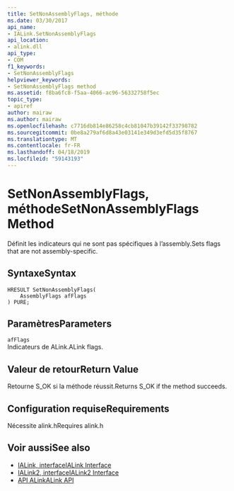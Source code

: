 ```yaml
---
title: SetNonAssemblyFlags, méthode
ms.date: 03/30/2017
api_name:
- IALink.SetNonAssemblyFlags
api_location:
- alink.dll
api_type:
- COM
f1_keywords:
- SetNonAssemblyFlags
helpviewer_keywords:
- SetNonAssemblyFlags method
ms.assetid: f8ba6fc8-f5aa-4066-ac96-56332758f5ec
topic_type:
- apiref
author: mairaw
ms.author: mairaw
ms.openlocfilehash: c7716db814e86258c4cb81047b39142f33798782
ms.sourcegitcommit: 0be8a279af6d8a43e03141e349d3efd5d35f8767
ms.translationtype: MT
ms.contentlocale: fr-FR
ms.lasthandoff: 04/18/2019
ms.locfileid: "59143193"
---
```

# <a name="setnonassemblyflags-method"></a><span data-ttu-id="f32e1-102">SetNonAssemblyFlags, méthode</span><span class="sxs-lookup"><span data-stu-id="f32e1-102">SetNonAssemblyFlags Method</span></span>
<span data-ttu-id="f32e1-103">Définit les indicateurs qui ne sont pas spécifiques à l’assembly.</span><span class="sxs-lookup"><span data-stu-id="f32e1-103">Sets flags that are not assembly-specific.</span></span>  
  
## <a name="syntax"></a><span data-ttu-id="f32e1-104">Syntaxe</span><span class="sxs-lookup"><span data-stu-id="f32e1-104">Syntax</span></span>  
  
```  
HRESULT SetNonAssemblyFlags(  
    AssemblyFlags afFlags  
) PURE;  
```  
  
## <a name="parameters"></a><span data-ttu-id="f32e1-105">Paramètres</span><span class="sxs-lookup"><span data-stu-id="f32e1-105">Parameters</span></span>  
 `afFlags`  
 <span data-ttu-id="f32e1-106">Indicateurs de ALink.</span><span class="sxs-lookup"><span data-stu-id="f32e1-106">ALink flags.</span></span>  
  
## <a name="return-value"></a><span data-ttu-id="f32e1-107">Valeur de retour</span><span class="sxs-lookup"><span data-stu-id="f32e1-107">Return Value</span></span>  
 <span data-ttu-id="f32e1-108">Retourne S_OK si la méthode réussit.</span><span class="sxs-lookup"><span data-stu-id="f32e1-108">Returns S_OK if the method succeeds.</span></span>  
  
## <a name="requirements"></a><span data-ttu-id="f32e1-109">Configuration requise</span><span class="sxs-lookup"><span data-stu-id="f32e1-109">Requirements</span></span>  
 <span data-ttu-id="f32e1-110">Nécessite alink.h</span><span class="sxs-lookup"><span data-stu-id="f32e1-110">Requires alink.h</span></span>  
  
## <a name="see-also"></a><span data-ttu-id="f32e1-111">Voir aussi</span><span class="sxs-lookup"><span data-stu-id="f32e1-111">See also</span></span>

- [<span data-ttu-id="f32e1-112">IALink, interface</span><span class="sxs-lookup"><span data-stu-id="f32e1-112">IALink Interface</span></span>](../../../../docs/framework/unmanaged-api/alink/ialink-interface.md)
- [<span data-ttu-id="f32e1-113">IALink2, interface</span><span class="sxs-lookup"><span data-stu-id="f32e1-113">IALink2 Interface</span></span>](../../../../docs/framework/unmanaged-api/alink/ialink2-interface.md)
- [<span data-ttu-id="f32e1-114">API ALink</span><span class="sxs-lookup"><span data-stu-id="f32e1-114">ALink API</span></span>](../../../../docs/framework/unmanaged-api/alink/index.md)
